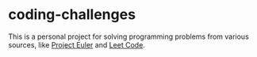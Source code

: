 # coding-challenges

This is a personal project for solving programming problems from various sources, like [Project Euler](https://projecteuler.net/about) and [Leet Code](https://leetcode.com/problemset/all/).
